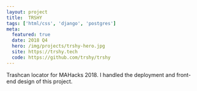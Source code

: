 ```yaml
---
layout: project
title:  TRSHY
tags: ['html/css', 'django', 'postgres']
meta:
  featured: true
  date: 2018 Q4
  hero: /img/projects/trshy-hero.jpg
  site: https://trshy.tech
  code: https://github.com/trshy/trshy
---
```


Trashcan locator for MAHacks 2018. I handled the deployment and front-end design
of this project.